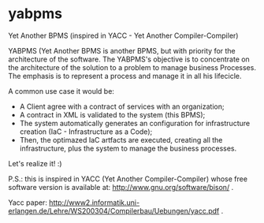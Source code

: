 # yabpms
Yet Another BPMS (inspired in YACC - Yet Another Compiler-Compiler)

YABPMS (Yet Another BPMS is another BPMS, but with priority for the architecture of the software. 
The YABPMS's objective is to concentrate on the architecture of the solution to a problem to manage business Processes. 
The emphasis is to represent a process and manage it in all his lifecicle.

A common use case it would be:
- A Client agree with a contract of services with an organization;
- A contract in XML is validated to the system (this BPMS);
- The system automatically generates an configuration for infrastructure creation (IaC - Infrastructure as a Code);
- Then, the optimazed IaC artfacts are executed, creating all the infrastructure, plus the system to manage the business processes.

Let's realize it! :)

P.S.: this is inspired in YACC (Yet Another Compiler-Compiler) whose free software version is available at: http://www.gnu.org/software/bison/ .

Yacc paper: http://www2.informatik.uni-erlangen.de/Lehre/WS200304/Compilerbau/Uebungen/yacc.pdf .
